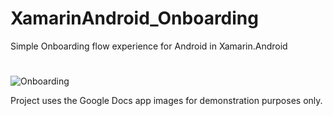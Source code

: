 # XamarinAndroid_Onboarding

Simple Onboarding flow experience for Android in Xamarin.Android

#
![Onboarding](https://dl.dropboxusercontent.com/u/3085879/Works/gihub/xamarin/onboarding.gif)

Project uses the Google Docs app images for demonstration purposes only.

